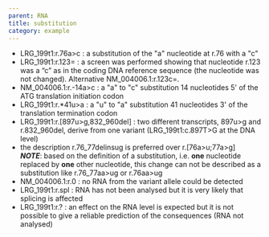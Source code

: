 ```yaml
---
parent: RNA
title: substitution
category: example
---
```


*	LRG_199t1:r.76a>c
	:	a substitution of the "a" nucleotide at r.76 with a "c"
*	LRG_199t1:r.123=
	:	a screen was performed showing that nucleotide r.123 was a “c” as in the coding DNA reference sequence (the nucleotide was not changed). Alternative NM_004006.1:r.123c=.
*	NM_004006.1:r.-14a>c
	:	a "a" to "c" substitution 14 nucleotides 5' of the ATG translation initiation codon
*	LRG_199t1:r.\*41u>a
	:	a "u" to "a" substitution 41 nucleotides 3' of the translation termination codon
*	LRG_199t1:r.[897u>g,832_960del]
	:	two different transcripts, 897u>g and r.832_960del, derive from one variant (LRG_199t1:c.897T>G at the DNA level)
*	the description r.76\_77delinsug is preferred over r.[76a>u;77a>g]  
	_**NOTE**_:	based on the definition of a substitution, i.e. **one** nucleotide replaced by **one** other nucleotide, this change can not be described as a substitution like r.76\_77aa>ug or r.76aa>ug
*	NM_004006.1:r.0
	:	no RNA from the variant allele could be detected
*	LRG_199t1:r.spl
	:	RNA has not been analysed but it is very likely that splicing is affected
*	LRG_199t1:r.?
	:	an effect on the RNA level is expected but it is not possible to give a reliable prediction of the consequences (RNA not analysed)
